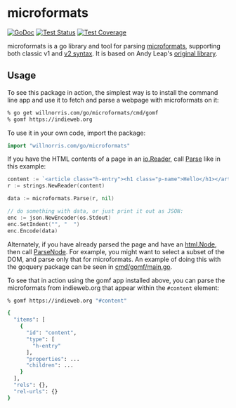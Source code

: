 # microformats

[![GoDoc](https://img.shields.io/badge/godoc-reference-blue)](https://pkg.go.dev/willnorris.com/go/microformats)
[![Test Status](https://github.com/willnorris/microformats/workflows/ci/badge.svg)](https://github.com/willnorris/microformats/actions?query=workflow%3Aci)
[![Test Coverage](https://codecov.io/gh/willnorris/microformats/branch/main/graph/badge.svg)](https://codecov.io/gh/willnorris/microformats)

microformats is a go library and tool for parsing [microformats][], supporting
both classic v1 and [v2 syntax][].  It is based on Andy Leap's [original
library][andyleap/microformats].

[microformats]: https://microformats.io/
[v2 syntax]: https://microformats.org/wiki/microformats-2
[andyleap/microformats]: https://github.com/andyleap/microformats

## Usage

To see this package in action, the simplest way is to install the command line
app and use it to fetch and parse a webpage with microformats on it:

``` sh
% go get willnorris.com/go/microformats/cmd/gomf
% gomf https://indieweb.org
```

To use it in your own code, import the package:

``` go
import "willnorris.com/go/microformats"
```

If you have the HTML contents of a page in an [io.Reader][], call [Parse][] like
in this example:

``` go
content := `<article class="h-entry"><h1 class="p-name">Hello</h1></article>`
r := strings.NewReader(content)

data := microformats.Parse(r, nil)

// do something with data, or just print it out as JSON:
enc := json.NewEncoder(os.Stdout)
enc.SetIndent("", "  ")
enc.Encode(data)
```

Alternately, if you have already parsed the page and have an [html.Node][], then
call [ParseNode][].  For example, you might want to select a subset of the DOM,
and parse only that for microformats.  An example of doing this with the goquery
package can be seen in [cmd/gomf/main.go](cmd/gomf/main.go).  

To see that in action using the gomf app installed above, you can parse the
microformats from indieweb.org that appear within the `#content` element:

``` sh
% gomf https://indieweb.org "#content"

{
  "items": [
    {
      "id": "content",
      "type": [
        "h-entry"
      ],
      "properties": ...
      "children": ...
    }
  ],
  "rels": {},
  "rel-urls": {}
}
```

[Parse]: https://pkg.go.dev/willnorris.com/go/microformats#Parse
[ParseNode]: https://pkg.go.dev/willnorris.com/go/microformats#ParseNode
[io.Reader]: https://golang.org/pkg/io/#Reader
[html.Node]: https://pkg.go.dev/golang.org/x/net/html#Node
